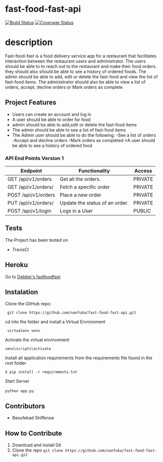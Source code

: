 # fast-food-fast-api
[![Build Status](https://www.travis-ci.com/nanfuka/fast-food-fast-api.svg?branch=feature)](https://www.travis-ci.com/nanfuka/fast-food-fast-api)
[![Coverage Status](https://coveralls.io/repos/github/nanfuka/fast-food-fast-api/badge.svg?branch=master)](https://coveralls.io/github/nanfuka/fast-food-fast-api?branch=master)

# description
Fast-food-fast is a food delivery service app for a restaurant that facilitates  interaction between the restaurant users and administrator. The users should be able to  to reach out to the restaurant and make their food orders. they should also should be able to see a history of ordered foods.    The admin should be able to add, edit or delete the fast-food and  view the list of fast-food items. The administrator should also be able to view a list of orders, accept, decline orders or Mark orders as complete

## Project Features
* Users can create an account and log in
* A user should be able to order for food
* admin should be able to add,edit or delete the fast-food items
* The admin should be able to see a list of fast-food items
* The Admin user should be able to do the following:
    -See a list of orders
    -Accept and decline orders
    -Mark orders as completed
*A user should be able to see a history of ordered food

 

### API End Points Version 1

Endpoint | Functionality| Access
------------ | ------------- | -------------
GET /api/v1/orders | Get all the orders. | PRIVATE
GET /api/v1/orders/<orderId> | Fetch a specific order | PRIVATE
POST /api/v1/orders | Place a new order| PRIVATE
PUT /api/v1/orders/<orderId> | Update the status of an order. | PRIVATE
POST /api/v1/login | Logs in a User | PUBLIC

## Tests
The Project has been tested on
* TravisCI

## Heroku 
Go to [Debbie's fastfoodfast](https://debbiefastfood.herokuapp.com/)

## Instalation

Clone the GitHub repo:
 
` git clone https://github.com/nanfuka/fast-food-fast-api.git`

cd into the folder and install a Virtual Environment

` virtualenv venv`

Activate the virtual environment

`venv\scripts\activate`

Install all application requirements from the requirements file found in the root folder

`$ pip install -r requirements.txt`

Start Server 

`python app.py`.


## Contributors
* Besufekad Shifferaw

## How to Contribute
1. Download and install Git
2. Clone the repo `git clone https://github.com/nanfuka/fast-food-fast-api.git`

